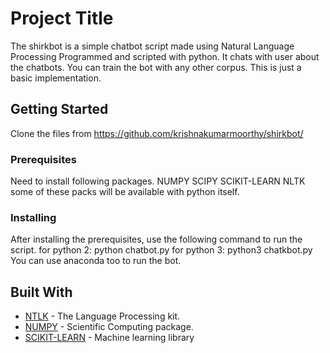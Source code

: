 # Project Title
The shirkbot is a simple chatbot script made using Natural Language Processing Programmed and scripted with python. It chats with user about the chatbots. You can train the bot with any other corpus. This is just a basic implementation.

## Getting Started
Clone the files from https://github.com/krishnakumarmoorthy/shirkbot/ 

### Prerequisites
Need to install following packages.
NUMPY
SCIPY
SCIKIT-LEARN
NLTK
some of these packs will be available with python itself.
### Installing
After installing the prerequisites, use the following command to run the script.
for python 2:
  python chatbot.py
for python 3:
  python3 chatkbot.py
You can use anaconda too to run the bot.

## Built With

* [NTLK](https://www.nltk.org/) - The Language Processing kit.
* [NUMPY](http://www.numpy.org/) - Scientific Computing package.
* [SCIKIT-LEARN](https://scikit-learn.org/stable/) - Machine learning library

